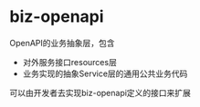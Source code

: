 # biz-openapi

OpenAPI的业务抽象层，包含

- 对外服务接口resources层
- 业务实现的抽象Service层的通用公共业务代码

可以由开发者去实现biz-openapi定义的接口来扩展
